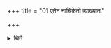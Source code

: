 +++
title = "01 एतेन नाचिकेतो व्याख्यातः"

+++

<details><summary>थिते</summary>

1. With this (Sāvitra-fire-altar-building-ritual) the Naciketa- (fire-altar-building-ritual is as good as) described.  
</details>
